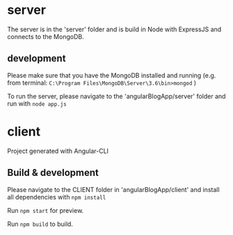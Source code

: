 # server

The server is in the 'server' folder and is build in Node with ExpressJS and connects to the MongoDB.

## development

Please make sure that you have the MongoDB installed and running (e.g. from terminal: `C:\Program Files\MongoDB\Server\3.6\bin>mongod` )

To run the server, please navigate to the 'angularBlogApp/server' folder and run with `node app.js`

# client

Project generated with Angular-CLI

## Build & development

Please navigate to the CLIENT folder in 'angularBlogApp/client' and install all dependencies with `npm install`

Run `npm start` for preview.

Run `npm build` to build.

